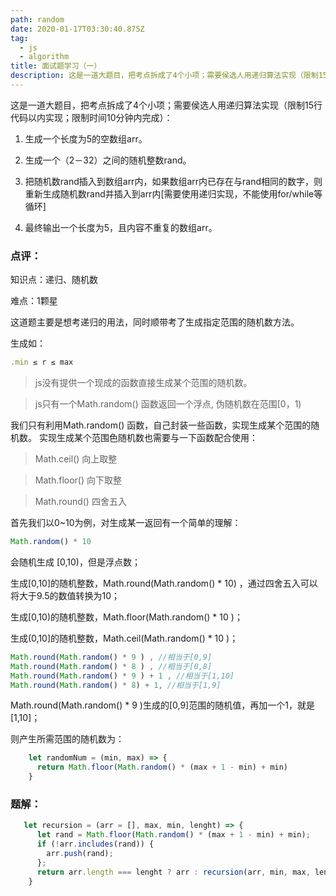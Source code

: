 ```yaml
---
path: random
date: 2020-01-17T03:30:40.875Z
tag:
  - js
  - algorithm
title: 面试题学习（一）
description: 这是一道大题目，把考点拆成了4个小项；需要侯选人用递归算法实现（限制15行代码以内实现；限制时间10分钟内完成）：
---
```

这是一道大题目，把考点拆成了4个小项；需要侯选人用递归算法实现（限制15行代码以内实现；限制时间10分钟内完成）：

1. 生成一个长度为5的空数组arr。

2. 生成一个（2－32）之间的随机整数rand。

3. 把随机数rand插入到数组arr内，如果数组arr内已存在与rand相同的数字，则重新生成随机数rand并插入到arr内\[需要使用递归实现，不能使用for/while等循环]

4. 最终输出一个长度为5，且内容不重复的数组arr。



### 点评：

知识点：递归、随机数

难点：1颗星

这道题主要是想考递归的用法，同时顺带考了生成指定范围的随机数方法。

生成如：
```javascript
.min ≤ r ≤ max
```

>js没有提供一个现成的函数直接生成某个范围的随机数。

>js只有一个Math.random() 函数返回一个浮点, 伪随机数在范围[0，1)

我们只有利用Math.random() 函数，自己封装一些函数，实现生成某个范围的随机数。
实现生成某个范围色随机数也需要与一下函数配合使用：

>Math.ceil() 向上取整

>Math.floor() 向下取整

>Math.round() 四舍五入


首先我们以0~10为例，对生成某一返回有一个简单的理解：
```javascript
Math.random() * 10 
```
会随机生成 [0,10)，但是浮点数；

生成[0,10]的随机整数，Math.round(Math.random() * 10) ，通过四舍五入可以将大于9.5的数值转换为10；

生成[0,10)的随机整数，Math.floor(Math.random() * 10 )；

生成(0,10]的随机整数，Math.ceil(Math.random() * 10 )；

```javascript
Math.round(Math.random() * 9 ) , //相当于[0,9]
Math.round(Math.random() * 8 ) , //相当于[0,8]
Math.round(Math.random() * 9 ) + 1 , //相当于[1,10]
Math.round(Math.random() * 8) + 1, //相当于[1,9]
```
Math.round(Math.random() * 9 )生成的[0,9]范围的随机值，再加一个1，就是[1,10]；

则产生所需范围的随机数为：

```javascript
    let randomNum = (min, max) => {
      return Math.floor(Math.random() * (max + 1 - min) + min)
    }
```

### 题解：
```javascript
   let recursion = (arr = [], max, min, lenght) => {
      let rand = Math.floor(Math.random() * (max + 1 - min) + min);
      if (!arr.includes(rand)) {
        arr.push(rand);
      };
      return arr.length === lenght ? arr : recursion(arr, min, max, lenght);
    }
```



